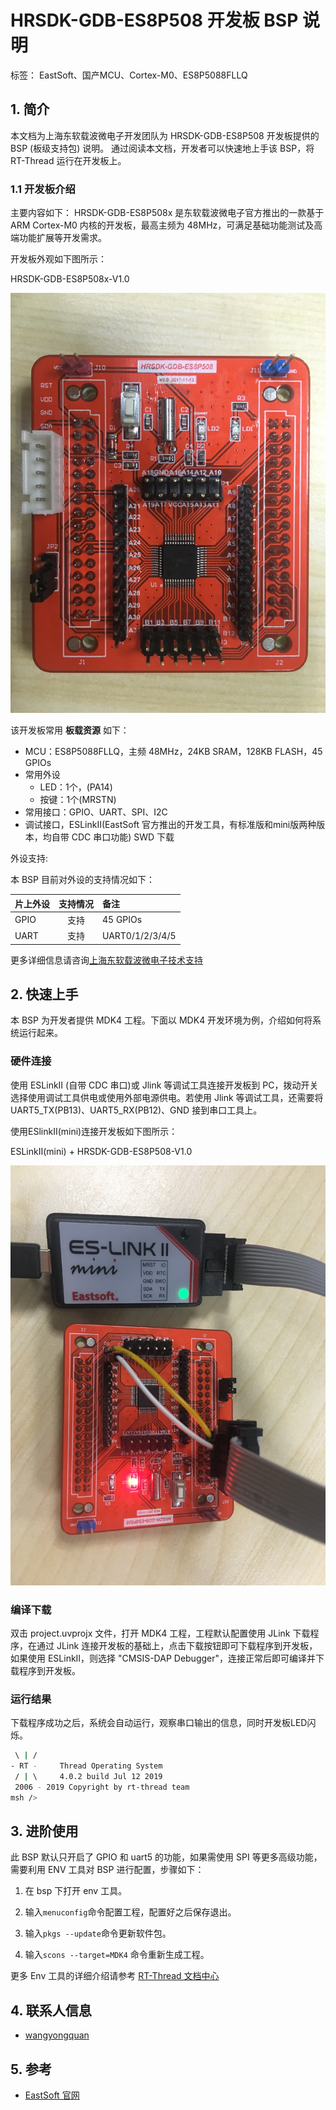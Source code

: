 # HRSDK-GDB-ES8P508 开发板 BSP 说明
标签： EastSoft、国产MCU、Cortex-M0、ES8P5088FLLQ

## 1. 简介

本文档为上海东软载波微电子开发团队为 HRSDK-GDB-ES8P508 开发板提供的 BSP (板级支持包) 说明。
通过阅读本文档，开发者可以快速地上手该 BSP，将 RT-Thread 运行在开发板上。

### 1.1  开发板介绍

主要内容如下：
HRSDK-GDB-ES8P508x 是东软载波微电子官方推出的一款基于 ARM Cortex-M0 内核的开发板，最高主频为 48MHz，可满足基础功能测试及高端功能扩展等开发需求。

开发板外观如下图所示：

HRSDK-GDB-ES8P508x-V1.0

![ES8P508](figures/HRSDK-GDB-ES8P508x-V1.0.jpg)

该开发板常用 **板载资源** 如下：

- MCU：ES8P5088FLLQ，主频 48MHz，24KB SRAM，128KB FLASH，45 GPIOs
- 常用外设
  - LED：1个，(PA14)
  - 按键：1个(MRSTN)
- 常用接口：GPIO、UART、SPI、I2C
- 调试接口，ESLinkⅡ(EastSoft 官方推出的开发工具，有标准版和mini版两种版本，均自带 CDC 串口功能) SWD 下载

外设支持:

本 BSP 目前对外设的支持情况如下：

| **片上外设**      | **支持情况** | **备注**                            |
| :---------------- | :----------: | :-----------------------------------|
| GPIO              |     支持     | 45 GPIOs                            |
| UART              |     支持     | UART0/1/2/3/4/5                     |


更多详细信息请咨询[上海东软载波微电子技术支持](http://www.essemi.com/)

## 2. 快速上手

本 BSP 为开发者提供 MDK4 工程。下面以 MDK4 开发环境为例，介绍如何将系统运行起来。

### 硬件连接

使用 ESLinkⅡ (自带 CDC 串口)或 Jlink 等调试工具连接开发板到 PC，拨动开关选择使用调试工具供电或使用外部电源供电。若使用 Jlink 等调试工具，还需要将 UART5_TX(PB13)、UART5_RX(PB12)、GND 接到串口工具上。

使用ESlinkⅡ(mini)连接开发板如下图所示：

ESLinkⅡ(mini) + HRSDK-GDB-ES8P508-V1.0

![ESLinkII](figures/ESLinkII-mini.jpg)

### 编译下载

双击 project.uvprojx 文件，打开 MDK4 工程，工程默认配置使用 JLink 下载程序，在通过 JLink 连接开发板的基础上，点击下载按钮即可下载程序到开发板，如果使用 ESLinkⅡ，则选择 "CMSIS-DAP Debugger"，连接正常后即可编译并下载程序到开发板。

### 运行结果

下载程序成功之后，系统会自动运行，观察串口输出的信息，同时开发板LED闪烁。

```bash
 \ | /
- RT -     Thread Operating System
 / | \     4.0.2 build Jul 12 2019
 2006 - 2019 Copyright by rt-thread team
msh />
```
## 3. 进阶使用

此 BSP 默认只开启了 GPIO 和 uart5 的功能，如果需使用 SPI 等更多高级功能，需要利用 ENV 工具对 BSP 进行配置，步骤如下：

1. 在 bsp 下打开 env 工具。

2. 输入`menuconfig`命令配置工程，配置好之后保存退出。

3. 输入`pkgs --update`命令更新软件包。

4. 输入`scons --target=MDK4` 命令重新生成工程。

更多 Env 工具的详细介绍请参考 [RT-Thread 文档中心](https://www.rt-thread.org/document/site/)

## 4. 联系人信息

- [wangyongquan](https://github.com/wangyq2018)

## 5. 参考

- [ EastSoft 官网](http://www.essemi.com)


